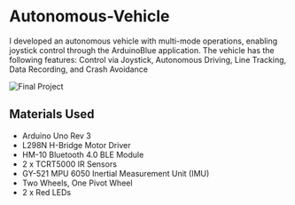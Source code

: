 # Autonomous-Vehicle
I developed an autonomous vehicle with multi-mode operations, enabling joystick control through the ArduinoBlue application. The vehicle has the following features: Control via Joystick, Autonomous Driving, Line Tracking, Data Recording, and Crash Avoidance

![Final Project](https://github.com/christiandi0r/Autonomous-Vehicle/assets/109180938/797d411d-4111-46c7-8bf6-70f215f3eb51)




## Materials Used
- Arduino Uno Rev 3
- L298N H-Bridge Motor Driver
- HM-10 Bluetooth 4.0 BLE Module
- 2 x TCRT5000 IR Sensors
- GY-521 MPU 6050 Inertial Measurement Unit (IMU)
- Two Wheels, One Pivot Wheel
- 2 x Red LEDs
